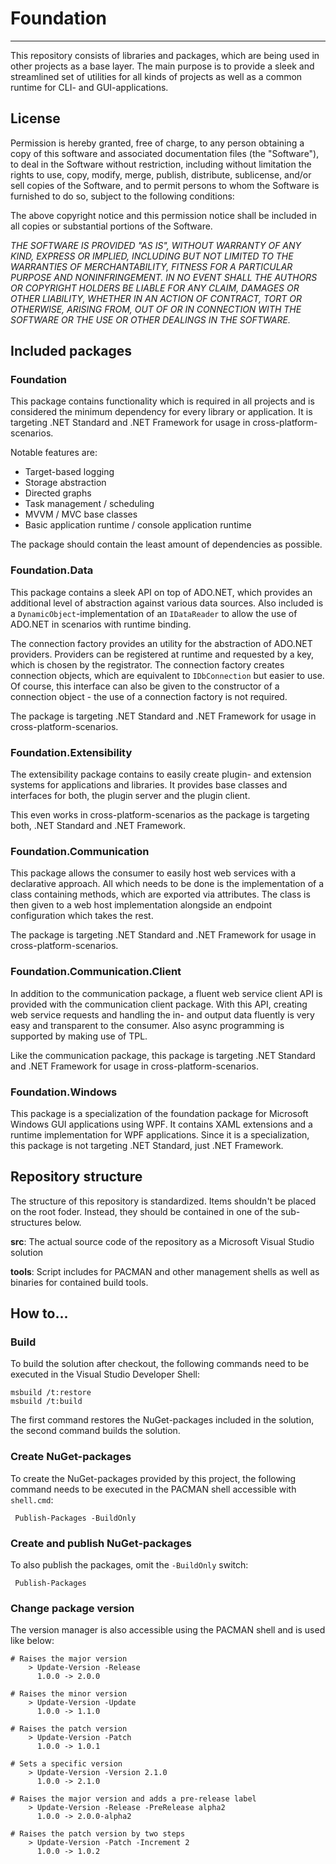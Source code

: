 # Foundation
---

This repository consists of libraries and packages, which are being used in other projects as a base layer. The main purpose is to provide a sleek and streamlined set of utilities for all kinds of projects as well as a common runtime for CLI- and GUI-applications.

## License
Permission is hereby granted, free of charge, to any person obtaining a copy of this software and associated documentation files (the "Software"), to deal in the Software without restriction, including without limitation the rights to use, copy, modify, merge, publish, distribute, sublicense, and/or sell copies of the Software, and to permit persons to whom the Software is furnished to do so, subject to the following conditions:

The above copyright notice and this permission notice shall be included in all copies or substantial portions of the Software.

*THE SOFTWARE IS PROVIDED "AS IS", WITHOUT WARRANTY OF ANY KIND, EXPRESS OR IMPLIED, INCLUDING BUT NOT LIMITED TO THE WARRANTIES OF MERCHANTABILITY, FITNESS FOR A PARTICULAR PURPOSE AND NONINFRINGEMENT. IN NO EVENT SHALL THE AUTHORS OR COPYRIGHT HOLDERS BE LIABLE FOR ANY CLAIM, DAMAGES OR OTHER LIABILITY, WHETHER IN AN ACTION OF CONTRACT, TORT OR OTHERWISE, ARISING FROM, OUT OF OR IN CONNECTION WITH THE SOFTWARE OR THE USE OR OTHER DEALINGS IN THE SOFTWARE.*

## Included packages

### Foundation
This package contains functionality which is required in all projects and is considered the minimum dependency for every library or application. It is targeting .NET Standard and .NET Framework for usage in cross-platform-scenarios.

Notable features are:

- Target-based logging
- Storage abstraction
- Directed graphs
- Task management / scheduling
- MVVM / MVC base classes
- Basic application runtime / console application runtime

The package should contain the least amount of dependencies as possible.

### Foundation.Data
This package contains a sleek API on top of ADO.NET, which provides an additional level of abstraction against various data sources. Also included is a `DynamicObject`-implementation of an `IDataReader` to allow the use of ADO.NET in scenarios with runtime binding.

The connection factory provides an utility for the abstraction of ADO.NET providers. Providers can be registered at runtime and requested by a key, which is chosen by the registrator. The connection factory creates connection objects, which are equivalent to `IDbConnection` but easier to use. Of course, this interface can also be given to the constructor of a connection object - the use of a connection factory is not required.

The package is targeting .NET Standard and .NET Framework for usage in cross-platform-scenarios.

### Foundation.Extensibility
The extensibility package contains to easily create plugin- and extension systems for applications and libraries. It provides base classes and interfaces for both, the plugin server and the plugin client. 

This even works in cross-platform-scenarios as the package is targeting both, .NET Standard and .NET Framework.

### Foundation.Communication
This package allows the consumer to easily host web services with a declarative approach. All which needs to be done is the implementation of a class containing methods, which are exported via attributes. The class is then given to a web host implementation alongside an endpoint configuration which takes the rest.

The package is targeting .NET Standard and .NET Framework for usage in cross-platform-scenarios.

### Foundation.Communication.Client
In addition to the communication package, a fluent web service client API is provided with the communication client package. With this API, creating web service requests and handling the in- and output data fluently is very easy and transparent to the consumer. Also async programming is supported by making use of TPL.

Like the communication package, this package is targeting .NET Standard and .NET Framework for usage in cross-platform-scenarios.

### Foundation.Windows
This package is a specialization of the foundation package for Microsoft Windows GUI applications using WPF. It contains XAML extensions and a runtime implementation for WPF applications. Since it is a specialization, this package is not targeting .NET Standard, just .NET Framework.

## Repository structure

The structure of this repository is standardized. Items shouldn't be placed on the root foder. Instead, they should be contained in one of the sub-structures below.

**src**:
The actual source code of the repository as a Microsoft Visual Studio solution

**tools**:
Script includes for PACMAN and other management shells as well as binaries for contained build tools.

## How to...

### Build
To build the solution after checkout, the following commands need to be executed in the Visual Studio Developer Shell:

	msbuild /t:restore
	msbuild /t:build

The first command restores the NuGet-packages included in the solution, the second command builds the solution.

### Create NuGet-packages
To create the NuGet-packages provided by this project, the following command needs to be executed in the PACMAN shell accessible with `shell.cmd`:

	 Publish-Packages -BuildOnly

### Create and publish NuGet-packages
To also publish the packages, omit the `-BuildOnly` switch:

	 Publish-Packages

### Change package version
The version manager is also accessible using the PACMAN shell and is used like below:

	# Raises the major version
		> Update-Version -Release
		  1.0.0 -> 2.0.0

	# Raises the minor version
		> Update-Version -Update
		  1.0.0 -> 1.1.0

	# Raises the patch version
		> Update-Version -Patch
		  1.0.0 -> 1.0.1

	# Sets a specific version
		> Update-Version -Version 2.1.0
		  1.0.0 -> 2.1.0

	# Raises the major version and adds a pre-release label 
		> Update-Version -Release -PreRelease alpha2
		  1.0.0 -> 2.0.0-alpha2

	# Raises the patch version by two steps
		> Update-Version -Patch -Increment 2
		  1.0.0 -> 1.0.2
